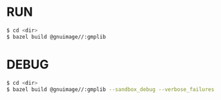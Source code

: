 # RUN
```sh
$ cd <dir>
$ bazel build @gnuimage//:gmplib
```

# DEBUG
```sh
$ cd <dir>
$ bazel build @gnuimage//:gmplib --sandbox_debug --verbose_failures
```